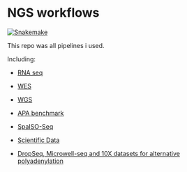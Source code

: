 # NGS workflows
[![Snakemake](https://img.shields.io/badge/snakemake-≥5.26.1-brightgreen.svg?style=flat)](https://snakemake.readthedocs.io)

This repo was all pipelines i used.

Including:

- [RNA seq](https://github.com/zhou-ran/workflows/tree/master/RNASeq)
 
- [WES](https://github.com/zhou-ran/workflows/tree/master/DNASeq/WES)

- [WGS](https://github.com/zhou-ran/workflows/tree/master/DNASeq/WGS)

- [APA benchmark](https://github.com/zhou-ran/workflows/tree/master/APA)

- [SpaISO-Seq](https://github.com/zhou-ran/workflows/tree/master/Spatial)

- [Scientific Data](https://github.com/zhou-ran/workflows/tree/master/ScientificData)

- [DropSeq, Microwell-seq and 10X datasets for alternative polyadenylation](https://github.com/zhou-ran/workflows/tree/master/DropSeq_processing)

